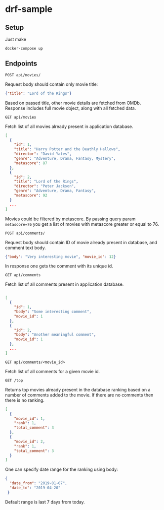 # drf-sample

## Setup

Just make 

```
docker-compose up
```

## Endpoints 

`POST api/movies/`

Request body should contain only movie title:
```json
{"title": "Lord of the Rings"}
```
Based on passed title, other movie details are fetched from OMDb.
Response includes full movie object, along with all fetched data.

`GET api/movies`

Fetch list of all movies already present in application database.

```json
[
  {
    "id": 1,
    "title": "Harry Potter and the Deathly Hallows",
    "director": "David Yates",
    "genre": "Adventure, Drama, Fantasy, Mystery",
    "metascore": 87
  },
  {
    "id": 2,
    "title": "Lord of the Rings",
    "director": "Peter Jackson",
    "genre": "Adventure, Drama, Fantasy",
    "metascore": 92
  }
  ...
]
```

Movies could be filtered by metascore. By passing query param `metascore=76` 
you get a list of movies with metascore greater or equal to 76.


`POST api/comments/`

Request body should contain ID of movie already present in database, and comment text body.

```json
{"body": "Very interesting movie", "movie_id": 12}
```
In response one gets the comment with its unique id.


`GET api/comments`

Fetch list of all comments present in application database.

```json

[
  {
    "id": 1,
    "body": "Some interesting comment",
    "movie_id": 1
  },
  {
    "id": 2,
    "body": "Another meaningful comment",
    "movie_id": 1
  },
  ...
]
```

`GET api/comments/<movie_id>`

Fetch list of all comments for a given movie id.

`GET /top`

Returns top movies already present in the database ranking based on a number of comments added to the movie.
If there are no comments then there is no ranking.

```json
[
  {
    "movie_id": 1,
    "rank": 1,
    "total_comment": 3
  },
  {
    "movie_id": 2,
    "rank": 1,
    "total_comment": 3
  }
]
```

One can specify date range for the ranking using body:

```json
{
  "date_from": "2019-01-07", 
  "date_to": "2019-04-20"
 }
```

Default range is last 7 days from today.

